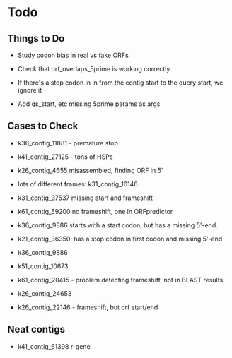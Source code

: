 # Todo

## Things to Do

- Study codon bias in real vs fake ORFs

- Check that orf_overlaps_5prime is working correctly.

- If there's a stop codon in in from the contig start to the query start, we ignore it

- Add qs_start, etc missing 5prime params as args

## Cases to Check
 - k36_contig_11881 - premature stop
 - k41_contig_27125 - tons of HSPs

 - k26_contig_4655 misassembled, finding ORF in 5'

 - lots of different frames: k31_contig_16146

 - k31_contig_37537 missing start and frameshift

 - k61_contig_59200 no frameshift, one in ORFpredictor

 - k36_contig_9886 starts with a start codon, but has a missing 5'-end.

 - k21_contig_36350: has a stop codon in first codon and missing 5'-end

 - k36_contig_9886

 - k51_contig_10673

 - k61_contig_20415 - problem detecting frameshift, not in BLAST results.

 - k26_contig_24653

 - k26_contig_22146 - frameshift, but orf start/end


## Neat contigs

 - k41_contig_61398 r-gene